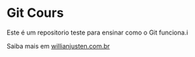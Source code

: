 # Git Cours

Este é um repositorio teste para ensinar como o Git funciona.i

Saiba mais em [willianjusten.com.br](http://willianjusten.com.br)
